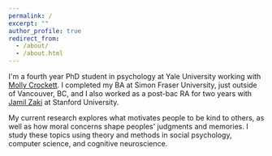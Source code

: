 ```yaml
---
permalink: /
excerpt: ""
author_profile: true
redirect_from: 
  - /about/
  - /about.html
---
```


I'm a fourth year PhD student in psychology at Yale University working with [Molly Crockett](http://www.crockettlab.org/). I completed my BA at Simon Fraser University, just outside of Vancouver, BC, and I also worked as a post-bac RA for two years with [Jamil Zaki](http://ssnl.stanford.edu/) at Stanford University.

My current research explores what motivates people to be kind to others, as well as how moral concerns shape peoples' judgments and memories. I study these topics using theory and methods in social psychology, computer science, and cognitive neuroscience.
